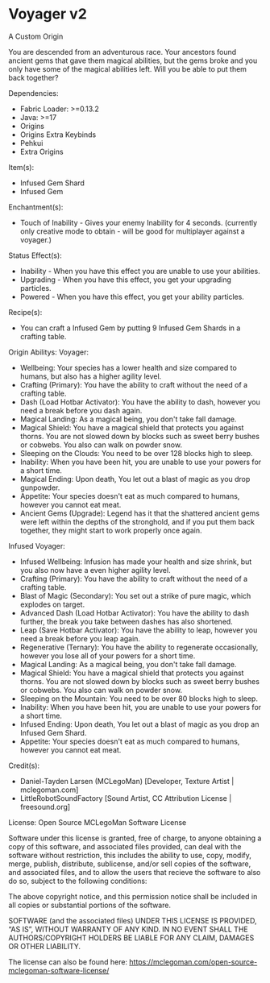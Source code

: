 # Voyager v2
A Custom Origin

You are descended from an adventurous race.
Your ancestors found ancient gems that gave them magical abilities, but the gems broke and you only have some of the magical abilities left. Will you be able to put them back together?

Dependencies:

- Fabric Loader: >=0.13.2
- Java: >=17
- Origins
- Origins Extra Keybinds
- Pehkui
- Extra Origins

Item(s):
- Infused Gem Shard
- Infused Gem

Enchantment(s):
- Touch of Inability - Gives your enemy Inability for 4 seconds. (currently only creative mode to obtain - will be good for multiplayer against a voyager.)

Status Effect(s):
- Inability - When you have this effect you are unable to use your abilities.
- Upgrading - When you have this effect, you get your upgrading particles.
- Powered - When you have this effect, you get your ability particles.

Recipe(s):
- You can craft a Infused Gem by putting 9 Infused Gem Shards in a crafting table.

Origin Abilitys:
Voyager:

- Wellbeing: Your species has a lower health and size compared to humans, but also has a higher agility level.
- Crafting (Primary): You have the ability to craft without the need of a crafting table.
- Dash (Load Hotbar Activator): You have the ability to dash, however you need a break before you dash again.
- Magical Landing: As a magical being, you don't take fall damage.
- Magical Shield: You have a magical shield that protects you against thorns. You are not slowed down by blocks such as sweet berry bushes or cobwebs. You also can walk on powder snow.
- Sleeping on the Clouds: You need to be over 128 blocks high to sleep.
- Inability: When you have been hit, you are unable to use your powers for a short time.
- Magical Ending: Upon death, You let out a blast of magic as you drop gunpowder.
- Appetite: Your species doesn't eat as much compared to humans, however you cannot eat meat.
- Ancient Gems (Upgrade): Legend has it that the shattered ancient gems were left within the depths of the stronghold, and if you put them back together, they might start to work properly once again.

Infused Voyager:
- Infused Wellbeing: Infusion has made your health and size shrink, but you also now have a even higher agility level.
- Crafting (Primary): You have the ability to craft without the need of a crafting table.
- Blast of Magic (Secondary): You set out a strike of pure magic, which explodes on target.
- Advanced Dash (Load Hotbar Activator): You have the ability to dash further, the break you take between dashes has also shortened.
- Leap (Save Hotbar Activator): You have the ability to leap, however you need a break before you leap again.
- Regenerative (Ternary): You have the ability to regenerate occasionally, however you lose all of your powers for a short time.
- Magical Landing: As a magical being, you don't take fall damage.
- Magical Shield: You have a magical shield that protects you against thorns. You are not slowed down by blocks such as sweet berry bushes or cobwebs. You also can walk on powder snow.
- Sleeping on the Mountain: You need to be over 80 blocks high to sleep.
- Inability: When you have been hit, you are unable to use your powers for a short time.
- Infused Ending: Upon death, You let out a blast of magic as you drop an Infused Gem Shard.
- Appetite: Your species doesn't eat as much compared to humans, however you cannot eat meat.

Credit(s):
- Daniel-Tayden Larsen (MCLegoMan) [Developer, Texture Artist | mclegoman.com]
- LittleRobotSoundFactory [Sound Artist, CC Attribution License | freesound.org]


License: Open Source MCLegoMan Software License

Software under this license is granted, free of charge, to anyone obtaining a copy of this software, and associated files provided, can deal with the software without restriction, this includes the ability to use, copy, modify, merge, publish, distribute, sublicense, and/or sell copies of the software, and associated files, and to allow the users that recieve the software to also do so, subject to the following conditions:

The above copyright notice, and this permission notice shall be included in all copies or substantial portions of the software.

SOFTWARE (and the associated files) UNDER THIS LICENSE IS PROVIDED, “AS IS”, WITHOUT WARRANTY OF ANY KIND. IN NO EVENT SHALL THE AUTHORS/COPYRIGHT HOLDERS BE LIABLE FOR ANY CLAIM, DAMAGES OR OTHER LIABILITY.

The license can also be found here: https://mclegoman.com/open-source-mclegoman-software-license/
